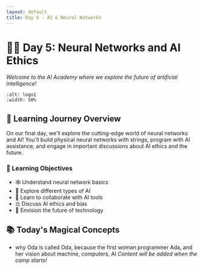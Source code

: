 ```yaml
---
layout: default
title: Day 5 - AI & Neural Networks
---
```


# 🧙‍♀️ Day 5: Neural Networks and AI Ethics

*Welcome to the AI Academy where we explore the future of artificial intelligence!*

```{image} ../../images/logo1.png
:alt: logo1
:width: 50%
```

## 🔮 Learning Journey Overview

On our final day, we'll explore the cutting-edge world of neural networks and AI! You'll build physical neural networks with strings, program with AI assistance, and engage in important discussions about AI ethics and the future.

### 🎯 Learning Objectives
- 🕸️ Understand neural network basics
- 🤖 Explore different types of AI
- 💬 Learn to collaborate with AI tools
- ⚖️ Discuss AI ethics and bias
- 🔮 Envision the future of technology

## 📚 Today's Magical Concepts

- why Oda is called Oda, because the first woman programmer Ada, and her vision about machine, computers, AI
*Content will be added when the camp starts!*
